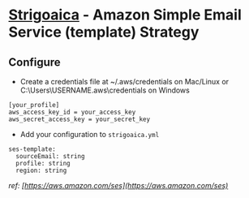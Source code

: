 # [Strigoaica](https://github.com/strigoaica/strigoaica) - Amazon Simple Email Service (template) Strategy

## Configure
- Create a credentials file at ~/.aws/credentials on Mac/Linux or C:\Users\USERNAME\.aws\credentials on Windows
```
[your_profile]
aws_access_key_id = your_access_key
aws_secret_access_key = your_secret_key
```

- Add your configuration to `strigoaica.yml`
```
ses-template:
  sourceEmail: string
  profile: string
  region: string
```

*ref: [https://aws.amazon.com/ses](https://aws.amazon.com/ses)*
